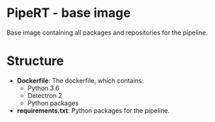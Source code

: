 # PipeRT - base image

Base image containing all packages and repositories for the pipeline.

Structure
=========
- **Dockerfile**: The dockerfile, which contains:
    - Python 3.6
    - Detectron 2
    - Python packages
- **requirements.txt**: Python packages for the pipeline.